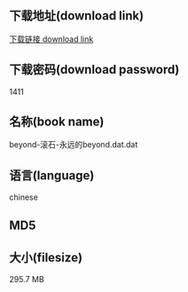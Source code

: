 ## 下载地址(download link)
[下载链接 download link](https://voluble-croquembouche-d321dc.netlify.app/?s=beyond-%E6%BB%9A%E7%9F%B3-%E6%B0%B8%E8%BF%9C%E7%9A%84beyond.dat)

## 下载密码(download password)
1411

## 名称(book name)
beyond-滚石-永远的beyond.dat.dat

## 语言(language)
chinese

## MD5


## 大小(filesize)
295.7 MB
